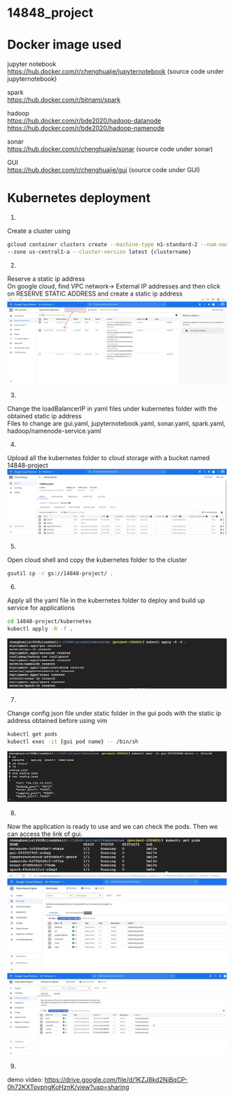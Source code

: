 # 14848_project
# Docker image used  
jupyter notebook  
https://hub.docker.com/r/chenghuajie/jupyternotebook (source code under jupyternotebook)

spark  
https://hub.docker.com/r/bitnami/spark

hadoop  
https://hub.docker.com/r/bde2020/hadoop-datanode  
https://hub.docker.com/r/bde2020/hadoop-namenode

sonar  
https://hub.docker.com/r/chenghuajie/sonar (source code under sonar)

GUI  
https://hub.docker.com/r/chenghuajie/gui (source code under GUI)

# Kubernetes deployment
1.
Create a cluster using
```sh
gcloud container clusters create --machine-type n1-standard-2 --num-nodes 2 \
--zone us-central1-a --cluster-version latest {clustername}
```
2.
Reserve a static ip address   
On google cloud, find VPC network-> External IP addresses and then click on RESERVE STATIC ADDRESS and create a static ip address
![alt text](https://github.com/Huajiecheng/14848_hw/blob/main/project/screenshots/static_ip.JPG?raw=true)

3.  
Change the loadBalancerIP in yaml files under kubernetes folder with the obtained static ip address    
Files to change are gui.yaml, jupyternotebook.yaml, sonar.yaml, spark.yaml, hadoop/namenode-service.yaml

4.
Upload all the kubernetes folder to cloud storage with a bucket named 14848-project
![alt text](https://github.com/Huajiecheng/14848_hw/blob/main/project/screenshots/bucket.JPG?raw=true)

5.
Open cloud shell and copy the kubernetes folder to the cluster
```sh
gsutil cp -r gs://14848-project/ .
```
6.
Apply all the yaml file in the kubernetes folder to deploy and build up service for applications  
```sh
cd 14848-project/kubernetes
kubectl apply -R -f .
```
![alt text](https://github.com/Huajiecheng/14848_hw/blob/main/project/screenshots/apply_yaml.JPG?raw=true)

7.
Change config json file under static folder in the gui pods with the static ip address obtained before using vim
```sh
kubectl get pods
kubectl exec -it {gui pod name} -- /bin/sh
```
![alt text](https://github.com/Huajiecheng/14848_hw/blob/main/project/screenshots/change_config.JPG?raw=true)

8.
Now the application is ready to use and we can check the pods. Then we can access the link of gui.
![alt text](https://github.com/Huajiecheng/14848_hw/blob/main/project/screenshots/all_pods.JPG?raw=true)
![alt text](https://github.com/Huajiecheng/14848_hw/blob/main/project/screenshots/deployment.JPG?raw=true)
![alt text](https://github.com/Huajiecheng/14848_hw/blob/main/project/screenshots/service.JPG?raw=true)

9.
demo video: https://drive.google.com/file/d/1KZJ8kd2NiBqCP-0h72KXTovpngKoHznK/view?usp=sharing
